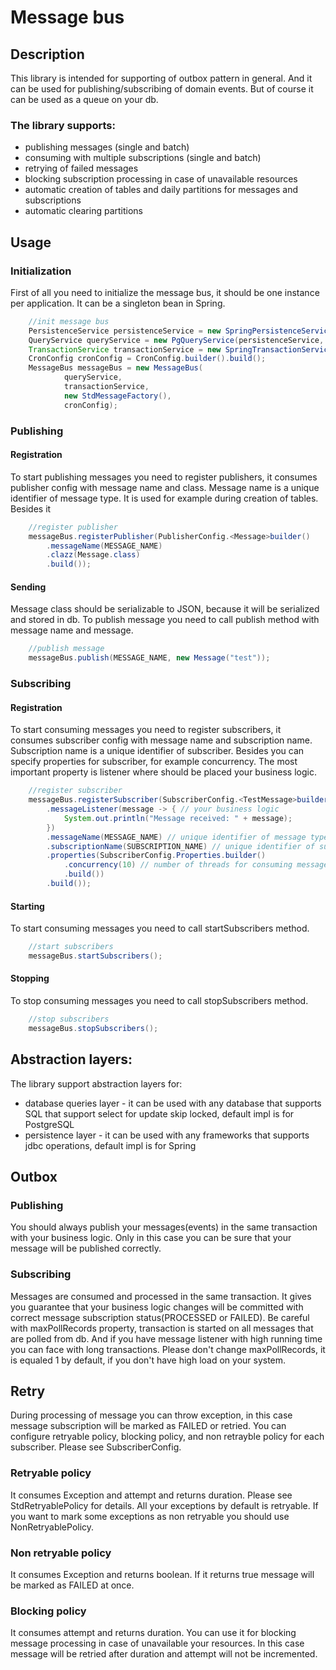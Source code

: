 # Message bus

## Description
This library is intended for supporting of outbox pattern in general. And it can be used for publishing/subscribing of 
domain events. But of course it can be used as a queue on your db.

### The library supports:
* publishing messages (single and batch)
* consuming with multiple subscriptions (single and batch)
* retrying of failed messages
* blocking subscription processing in case of unavailable resources 
* automatic creation of tables and daily partitions for messages and subscriptions
* automatic clearing partitions

## Usage
### Initialization
First of all you need to initialize the message bus, it should be one instance per application. It can be a singleton bean in Spring.
```java
    //init message bus
    PersistenceService persistenceService = new SpringPersistenceService(jdbcTemplate);
    QueryService queryService = new PgQueryService(persistenceService, "schema", jsonbConverter);
    TransactionService transactionService = new SpringTransactionService(new TransactionTemplate(new JdbcTransactionManager(dataSource) {}));
    CronConfig cronConfig = CronConfig.builder().build();
    MessageBus messageBus = new MessageBus(
            queryService,
            transactionService, 
            new StdMessageFactory(),
            cronConfig);
```
### Publishing 
#### Registration
To start publishing messages you need to register publishers, it consumes publisher config with message name and class. 
Message name is a unique identifier of message type. It is used for example during creation of tables. 
Besides it 
```java
    //register publisher 
    messageBus.registerPublisher(PublisherConfig.<Message>builder()
        .messageName(MESSAGE_NAME)
        .clazz(Message.class)
        .build());
```
#### Sending
Message class should be serializable to JSON, because it will be serialized and stored in db.
To publish message you need to call publish method with message name and message.
```java
    //publish message
    messageBus.publish(MESSAGE_NAME, new Message("test"));
```
### Subscribing
#### Registration
To start consuming messages you need to register subscribers, it consumes subscriber config with message name and subscription name. 
Subscription name is a unique identifier of subscriber. Besides you can specify properties for subscriber, for example concurrency. 
The most important property is listener where should be placed your business logic.
```java
    //register subscriber
    messageBus.registerSubscriber(SubscriberConfig.<TestMessage>builder()
        .messageListener(message -> { // your business logic
            System.out.println("Message received: " + message);
        })
        .messageName(MESSAGE_NAME) // unique identifier of message type
        .subscriptionName(SUBSCRIPTION_NAME) // unique identifier of subscription group
        .properties(SubscriberConfig.Properties.builder()
            .concurrency(10) // number of threads for consuming messages
            .build())
        .build());
```
#### Starting
To start consuming messages you need to call startSubscribers method.
```java
    //start subscribers
    messageBus.startSubscribers();
```
#### Stopping
To stop consuming messages you need to call stopSubscribers method.
```java
    //stop subscribers
    messageBus.stopSubscribers();
```

## Abstraction layers:
The library support abstraction layers for:
* database queries layer - it can be used with any database that supports SQL that support select for update skip locked,
  default impl is for PostgreSQL
* persistence layer - it can be used with any frameworks that supports jdbc operations, default impl is for Spring

## Outbox 
### Publishing
You should always publish your messages(events) in the same transaction with your business logic. Only in this case you can be 
sure that your message will be published correctly.
### Subscribing
Messages are consumed and processed in the same transaction. It gives you guarantee that your business logic changes will be 
committed with correct message subscription status(PROCESSED or FAILED). Be careful with maxPollRecords property, transaction is started 
on all messages that are polled from db. And if you have message listener with high running time you can face with long 
transactions. Please don't change maxPollRecords, it is equaled 1 by default, if you don't have high load on your system.

## Retry
During processing of message you can throw exception, in this case message subscription will be marked as FAILED or retried. 
You can configure retryable policy, blocking policy, and non retrayble policy for each subscriber. Please see SubscriberConfig.
### Retryable policy
It consumes Exception and attempt and returns duration. Please see StdRetryablePolicy for details. All your exceptions 
by default is retryable. If you want to mark some exceptions as non retryable you should use NonRetryablePolicy.
### Non retryable policy
It consumes Exception and returns boolean. If it returns true message will be marked as FAILED at once.
### Blocking policy
It consumes attempt and returns duration. You can use it for blocking message processing in case of unavailable your 
resources. In this case message will be retried after duration and attempt will not be incremented.